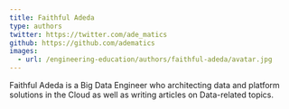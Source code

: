 ```yaml
---
title: Faithful Adeda
type: authors
twitter: https://twitter.com/ade_matics
github: https://github.com/adematics
images:
  - url: /engineering-education/authors/faithful-adeda/avatar.jpg 
---
```

Faithful Adeda is a Big Data Engineer who architecting data and platform solutions in the Cloud as well as writing articles on Data-related topics.
